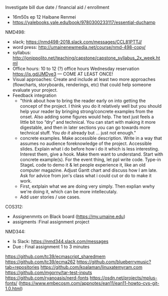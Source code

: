 Investigate bill due date / financial aid / enrollment

- 16m50s ep 12 Haibane Renmei
- https://yalebooks.yale.edu/book/9780300233117/essential-duchamp

NMD498:
- slack; https://nmd498-2018.slack.com/messages/CCL81PTTJ/
- word press: http://umainenewmedia.net/course/nmd-498-copy/
- syllabus: http://jonippolito.net/teaching/capstone/capstone_syllabus_2x_week.html
- Office hours: 10 to 12 (?) office hours Wednesday reservation https://is.gd/JMDye3 — COME AT LEAST ONCE!
- Visual approaches: Create and include at least two more approaches (flowcharts, storyboards, renderings, etc) that could help someone evaluate your project.
- Feedback integration
  - "think about how to bring the reader early on into getting the concept of the project. I think you do it relatively well but you should help your reader by bringing strong/concrete examples from the onset. Also adding some figures would help. The text just feels a little bit too “dry” and technical. You can start with making it more digestable, and then in later sections you can go towards more technical stuff. You *do it* already but … just not enough."
  - concrete examples. Make accessible description. Write in a way that assumes no audience foreknowledge of the project. Accessible slides. Explain what i do before how i do it which is less interesting. Interest them, give a hook. Make them want to understand. Start with concrete example(s). For the event thing, let ppl write code. Type-in StageL code to demo it & let people experience it, like an old computer magazine. Adjust Gantt chart and discuss how I am late. Ask for advice from jon's class what i could cut or do to make it work.
  - First, extplain what we are doing very simply. Then explian wwhy we're doing it, which can be more intellecutaly.
  - Add user stories / use cases.

COS312: 
- Assignenmnts on Black board (https://my.umaine.edu)
- assigments :Final assignment project

NMD344:
- Is Slack: https://nmd344.slack.com/messages
- Due : Final assignment 1 to 3 minutes


https://github.com/tc39/ecmascript_sharedmem
https://github.com/tc39/ecma262
https://github.com/blueberrymusic?tab=repositories
https://github.com/koalaman/linuxatemyram.com
https://github.com/mgorny/tar-test-inputs
https://github.com/ryanoasis/nerd-fonts
https://osdn.net/projects/mplus-fonts/ (https://www.embecosm.com/appnotes/ean11/ean11-howto-cvs-git-1.0.html)
